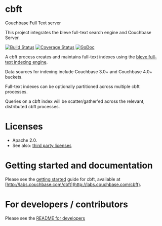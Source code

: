 cbft
====

Couchbase Full Text server

This project integrates the bleve full-text search engine and Couchbase Server.

[![Build Status](https://travis-ci.org/couchbaselabs/cbft.svg)](https://travis-ci.org/couchbaselabs/cbft) [![Coverage Status](https://coveralls.io/repos/couchbaselabs/cbft/badge.png?branch=master)](https://coveralls.io/r/couchbaselabs/cbft?branch=master) [![GoDoc](https://godoc.org/github.com/couchbaselabs/cbft?status.svg)](https://godoc.org/github.com/couchbaselabs/cbft)

A cbft process creates and maintains full-text indexes using the
[bleve full-text indexing engine](http://www.blevesearch.com/).

Data sources for indexing include Couchbase 3.0+ and Couchbase 4.0+
buckets.

Full-text indexes can be optionally partitioned across multiple cbft
processes.

Queries on a cbft index will be scatter/gather'ed across the relevant,
distributed cbft processes.

# Licenses

* Apache 2.0.
* See also: [third party licenses](https://github.com/couchbaselabs/cbft/blob/master/LICENSE-thirdparty.txt)

# Getting started and documentation

Please see the [getting started](http://labs.couchbase.com/cbft) guide
for cbft, available at
[http://labs.couchbase.com/cbft](http://labs.couchbase.com/cbft).

# For developers / contributors

Please see the [README for developers](https://github.com/couchbaselabs/cbft/blob/master/README-dev.md)
